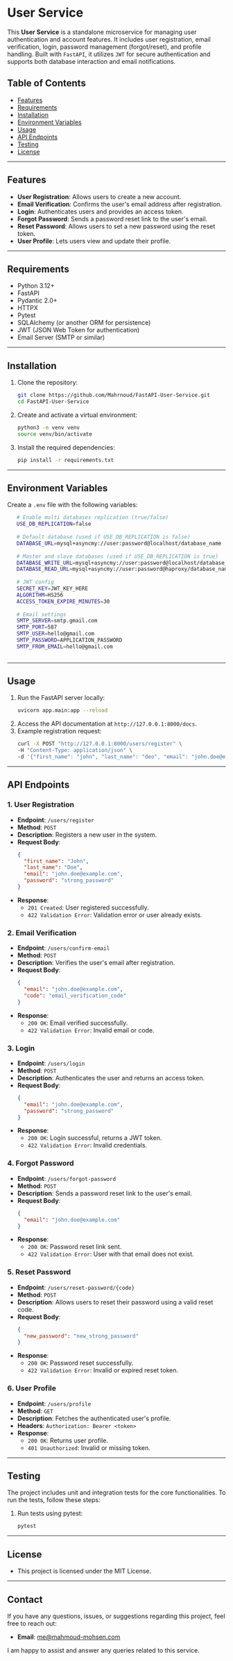 # User Service

This **User Service** is a standalone microservice for managing user authentication and account features. It includes
user registration, email verification, login, password management (forgot/reset), and profile handling. Built
with `FastAPI`, it utilizes `JWT` for secure authentication and supports both database interaction and email
notifications.

## Table of Contents

- [Features](#features)
- [Requirements](#requirements)
- [Installation](#installation)
- [Environment Variables](#environment-variables)
- [Usage](#usage)
- [API Endpoints](#api-endpoints)
- [Testing](#testing)
- [License](#license)

---

## Features

- **User Registration**: Allows users to create a new account.
- **Email Verification**: Confirms the user's email address after registration.
- **Login**: Authenticates users and provides an access token.
- **Forgot Password**: Sends a password reset link to the user's email.
- **Reset Password**: Allows users to set a new password using the reset token.
- **User Profile**: Lets users view and update their profile.

---

## Requirements

- Python 3.12+
- FastAPI
- Pydantic 2.0+
- HTTPX
- Pytest
- SQLAlchemy (or another ORM for persistence)
- JWT (JSON Web Token for authentication)
- Email Server (SMTP or similar)

---

## Installation

1. Clone the repository:
   ```bash
   git clone https://github.com/Mahrnoud/FastAPI-User-Service.git
   cd FastAPI-User-Service

2. Create and activate a virtual environment:
   ```bash
   python3 -m venv venv
   source venv/bin/activate

3. Install the required dependencies:
   ```bash
   pip install -r requirements.txt

---

## Environment Variables

Create a `.env` file with the following variables:

   ```bash
      # Enable multi databases replication (true/false)
      USE_DB_REPLICATION=false
      
      # Default database (used if USE_DB_REPLICATION is false)
      DATABASE_URL=mysql+asyncmy://user:password@localhost/database_name
      
      # Master and slave databases (used if USE_DB_REPLICATION is true)
      DATABASE_WRITE_URL=mysql+asyncmy://user:password@localhost/database_name
      DATABASE_READ_URL=mysql+asyncmy://user:password@haproxy/database_name
      
      # JWT config
      SECRET_KEY=JWT_KEY_HERE
      ALGORITHM=HS256
      ACCESS_TOKEN_EXPIRE_MINUTES=30
      
      # Email settings
      SMTP_SERVER=smtp.gmail.com
      SMTP_PORT=587
      SMTP_USER=hello@gmail.com
      SMTP_PASSWORD=APPLICATION_PASSWORD
      SMTP_FROM_EMAIL=hello@gmail.com
      
  ```

      
---

## Usage

1. Run the FastAPI server locally:
   ```bash
   uvicorn app.main:app --reload

2. Access the API documentation at `http://127.0.0.1:8000/docs`.
3. Example registration request:
   ```bash
   curl -X POST "http://127.0.0.1:8000/users/register" \
   -H "Content-Type: application/json" \
   -d '{"first_name": "john", "last_name": "deo", "email": "john.doe@example.com", "password": "StrongPassword123!"}'

---

## API Endpoints

### 1. User Registration

- **Endpoint**: `/users/register`
- **Method**: `POST`
- **Description**: Registers a new user in the system.
- **Request Body**:
    ```json
    {
      "first_name": "John",
      "last_name": "Doe",
      "email": "john.doe@example.com",
      "password": "strong_password"
    }
    ```
- **Response**:
    - `201 Created`: User registered successfully.
    - `422 Validation Error`: Validation error or user already exists.

### 2. Email Verification

- **Endpoint**: `/users/confirm-email`
- **Method**: `POST`
- **Description**: Verifies the user's email after registration.
- **Request Body**:
    ```json
    {
      "email": "john.doe@example.com",
      "code": "email_verification_code"
    }
    ```
- **Response**:
    - `200 OK`: Email verified successfully.
    - `422 Validation Error`: Invalid email or code.

### 3. Login

- **Endpoint**: `/users/login`
- **Method**: `POST`
- **Description**: Authenticates the user and returns an access token.
- **Request Body**:
    ```json
    {
      "email": "john.doe@example.com",
      "password": "strong_password"
    }
    ```
- **Response**:
    - `200 OK`: Login successful, returns a JWT token.
    - `422 Validation Error`: Invalid credentials.

### 4. Forgot Password

- **Endpoint**: `/users/forgot-password`
- **Method**: `POST`
- **Description**: Sends a password reset link to the user's email.
- **Request Body**:
    ```json
    {
      "email": "john.doe@example.com"
    }
    ```
- **Response**:
    - `200 OK`: Password reset link sent.
    - `422 Validation Error`: User with that email does not exist.

### 5. Reset Password

- **Endpoint**: `/users/reset-password/{code}`
- **Method**: `POST`
- **Description**: Allows users to reset their password using a valid reset code.
- **Request Body**:
    ```json
    {
      "new_password": "new_strong_password"
    }
    ```
- **Response**:
    - `200 OK`: Password reset successfully.
    - `422 Validation Error`: Invalid or expired reset token.

### 6. User Profile

- **Endpoint**: `/users/profile`
- **Method**: `GET`
- **Description**: Fetches the authenticated user's profile.
- **Headers**: `Authorization: Bearer <token>`
- **Response**:
    - `200 OK`: Returns user profile.
    - `401 Unauthorized`: Invalid or missing token.

---

## Testing

The project includes unit and integration tests for the core functionalities. To run the tests, follow these steps:

1. Run tests using pytest:
    ````bash
    pytest

---

## License

- This project is licensed under the MIT License.

---

## Contact

If you have any questions, issues, or suggestions regarding this project, feel free to reach out:

- **Email**: [me@mahmoud-mohsen.com](mailto:me@mahmoud-mohsen.com)

I am happy to assist and answer any queries related to this service.

